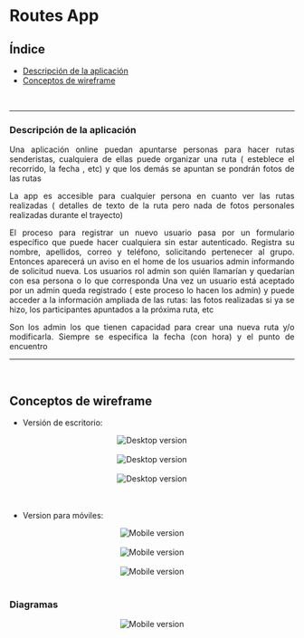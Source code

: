 <div align="justify">

# Routes App

## Índice
- [Descripción de la aplicación](#descripción-de-la-aplicación)
- [Conceptos de wireframe](#conceptos-de-wireframe)

<br/>

___

### Descripción de la aplicación

 Una aplicación online puedan apuntarse personas para hacer rutas senderistas, cualquiera de ellas puede organizar una ruta  ( esteblece el recorrido, la fecha , etc) y que los demás se apuntan se pondrán fotos de las rutas

La app es accesible para cualquier persona en cuanto ver las rutas realizadas ( detalles de texto de la ruta pero nada de fotos personales realizadas durante el trayecto)

El proceso para registrar un nuevo usuario pasa por un formulario específico que puede hacer cualquiera sin estar autenticado. Registra su nombre, apellidos, correo y teléfono, solicitando pertenecer al grupo. Entonces aparecerá un aviso en el home de los usuarios admin informando de solicitud nueva. Los usuarios rol admin son quién llamarían y quedarían con esa persona o lo que corresponda
Una vez un usuario está aceptado por un admin queda registrado ( este proceso lo hacen los admin) y puede acceder a la información ampliada de las rutas: las fotos realizadas si ya se hizo, los participantes apuntados a la próxima ruta, etc

Son los admin los que tienen capacidad para crear una nueva ruta y/o modificarla. Siempre se especifica la fecha (con hora) y el punto de encuentro

___

<br/>

## Conceptos de wireframe

- Versión de escritorio:

<div align="center">
    <img src="./img/desktop/Login.png" alt="Desktop version">
</div>

<br/>

<div align="center">
    <img src="./img/desktop/Groups.png" alt="Desktop version">
</div>

<br/>

<div align="center">
    <img src="./img/desktop/Profile.png" alt="Desktop version">
</div>

<br/>
<br/>

- Version para móviles:

<div align="center">
    <img src="./img/mobile/Home.png" alt="Mobile version">
</div>

<br/>

<div align="center">
    <img src="./img/mobile/Groups.png" alt="Mobile version">
</div>

<br/>

<div align="center">
    <img src="./img/mobile/Profile.png" alt="Mobile version">
</div>

<br/>

### Diagramas

<div align="center">
    <img src="./img/mobile/Profile.png" alt="Mobile version">
</div>

</div>